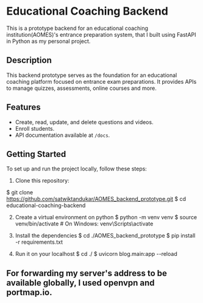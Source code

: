 # Educational Coaching Backend

This is a prototype backend for an educational coaching institution(AOMES)'s entrance preparation system, that I built using FastAPI in Python as my personal project.

## Description

This backend prototype serves as the foundation for an educational coaching platform focused on entrance exam preparations. It provides APIs to manage quizzes, assessments, online courses and more.

## Features

- Create, read, update, and delete questions and videos.
- Enroll students.
- API documentation available at `/docs`.

## Getting Started

To set up and run the project locally, follow these steps:

1. Clone this repository:

$ git clone https://github.com/satwiktandukar/AOMES_backend_prototype.git
$ cd educational-coaching-backend

2. Create a virtual environment on python
$ python -m venv venv
$ source venv/bin/activate  # On Windows: venv\Scripts\activate

3. Install the dependencies
$ cd ./AOMES_backend_prototype
$ pip install -r requirements.txt

4. Run it on your localhost
$ cd ./
$ uvicorn blog.main:app --reload

## For forwarding my server's address to be available globally, I used openvpn and portmap.io.

